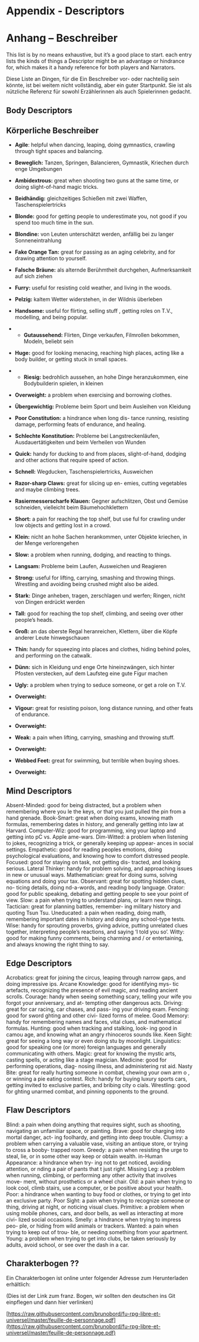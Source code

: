 # Appendix - Descriptors
# Anhang – Beschreiber

This list is by no means exhaustive, but it’s a good place to start. each entry lists the kinds of things a Descriptor might be an advantage or hindrance for, which makes it a handy reference for both players and Narrators.

Diese Liste an Dingen, für die Ein Beschreiber vor- oder nachteilig sein könnte, ist bei weitem nicht vollständig, aber ein guter Startpunkt. Sie ist als nützliche Referenz für sowohl Erzählerinnen als auch Spielerinnen gedacht.

<!-- Appendice - Descripteurs

Cette liste n'est en aucun cas exhaustive, mais c'est un bon départ. Chaque élément de la liste est un Descripteur, pour lequel on indique en quoi il peut être un avantage ou un handicap, ce qui peut aider à la fois les joueurs et le Narrateur. -->

## Body Descriptors

## Körperliche Beschreiber

* **Agile**: helpful when dancing, leaping, doing gymnastics, crawling through tight spaces and balancing.
* **Beweglich:** Tanzen, Springen, Balancieren, Gymnastik, Kriechen durch enge Umgebungen

* **Ambidextrous:** great when shooting two guns at
the same time, or doing slight-of-hand magic tricks.
* **Beidhändig:** gleichzeitiges Schießen mit zwei Waffen, Taschenspielertricks

* **Blonde:** good for getting people to underestimate
you, not good if you spend too much time in the sun.
* **Blondine:** von Leuten unterschätzt werden, anfällig bei zu langer Sonneneintrahlung

* **Fake Orange Tan:** great for passing as an aging
celebrity, and for drawing attention to yourself.
* **Falsche Bräune:** als alternde Berühmtheit durchgehen, Aufmerksamkeit auf sich ziehen

* **Furry:** useful for resisting cold weather, and living in the woods.
* **Pelzig:** kaltem Wetter widerstehen, in der Wildnis überleben

* **Handsome:** useful for  flirting, selling stuff , getting roles on T.V., modelling, and being popular.
* * **Gutaussehend:** Flirten, Dinge verkaufen, Filmrollen bekommen, Modeln, beliebt sein

* **Huge:** good for looking menacing, reaching high places, acting like a body builder, or getting stuck in small spaces.
* * **Riesig:** bedrohlich aussehen, an hohe Dinge heranzukommen, eine Bodybuilderin spielen, in kleinen

* **Overweight:** a problem when exercising and
borrowing clothes.
* **Übergewichtig:** Probleme beim Sport und beim Ausleihen von Kleidung

* **Poor Constitution:** a hindrance when long dis-
tance running, resisting damage, performing feats of endurance, and healing.
* **Schlechte Konstitution:** Probleme bei Langstreckenläufen, Ausdauertätigkeiten und beim Verheilen von Wunden

* **Quick:** handy for ducking to and from places, slight-of-hand, dodging and other actions that require speed of action.
* **Schnell:** Wegducken, Taschenspielertricks, Ausweichen

* **Razor-sharp Claws:** great for slicing up en- emies, cutting vegetables and maybe climbing trees.
* **Rasiermesserscharfe Klauen:** Gegner aufschlitzen, Obst und Gemüse schneiden, vielleicht beim Bäumehochklettern

* **Short:** a pain for reaching the top shelf, but use ful for crawling under low objects and getting lost in a crowd.
* **Klein:** nicht an hohe Sachen herankommen, unter Objekte kriechen, in der Menge verlorengehen

* **Slow:** a problem when running, dodging, and reacting to things.
* **Langsam:** Probleme beim Laufen, Ausweichen und Reagieren

* **Strong:** useful for lifting, carrying, smashing and throwing things. Wrestling and avoiding being crushed might also be aided.
* **Stark:** Dinge anheben, tragen, zerschlagen und werfen; Ringen, nicht von Dingen erdrückt werden

* **Tall:** good for reaching the top shelf, climbing, and seeing over other people’s heads.
* **Groß:** an das oberste Regal heranreichen, Klettern, über die Köpfe anderer Leute hinwegschauen

* **Thin:** handy for squeezing into places and clothes, hiding behind poles, and performing on the catwalk.
* **Dünn:** sich in Kleidung und enge Orte hineinzwängen, sich hinter Pfosten verstecken, auf dem Laufsteg eine gute Figur machen

* **Ugly:** a problem when trying to seduce someone, or get a role on T.V.
* **Overweight:**

* **Vigour:** great for resisting poison, long distance running, and other feats of endurance.
* **Overweight:**

* **Weak:** a pain when lifting, carrying, smashing and throwing stuff.
* **Overweight:**

* **Webbed Feet:** great for swimming, but terrible when buying shoes.
* **Overweight:**


<!-- Descripteurs du Corps

* **Agile**: utile pour danser, sauter, faire des acrobaties, ramper dans des espaces réduits, l'équilibre.
* **Ambidextre**: sert à utiliser une arme à feu dans chaque main, pour les tours de passe-passe.
* **Blond(e)**: les gens auront tendance à vous sous-estimer, en revanche c'est mauvais de rester trop longtemps au soleil.
* **Bronzage orange artificiel**: il est plus facile de se faire passer pour une célébrité vieillissante et d'attirer l'attention.
* **À fourrure / Poilu(e)**: utile pour résister aux grands froids ou vivre dans les bois.
* **Séduisant(e)**: utile pour draguer, vendre, obtenir un rôle à la télévision, être top-model, populaire.
* **Gigantesque**: utile pour avoir l'air menaçant, atteindre les hauteurs, faire du body-building, ou se retrouver coincé dans un espace confiné.
* **Obèse**: c'est un problème pour faire de l'exercice ou emprunter des vêtements.
* **Faible constitution**: un handicap pour la course de fond, résister aux dégâts, l'endurance, la récupération.
* **Rapide**: un avantage pour sauter, se mettre à couvert, les tours de passe-passe et les autres actions qui nécessitent de la vitesse.
* **Griffes aiguisées comme des rasoirs**: parfait pour découper ses ennemis, trancher des légumes et éventuellement grimper aux arbres.
* **Petit(e)**: c'est compliqué pour atteindre l'étagère du haut, mais bien plus simple pour se faufiler sous des meubles ou se fondre dans une foule.
* **Lent(e)**: des problèmes pour courir, esquiver, ou réagir rapidement.
* **Fort(e)**: pratique pour soulever, transporter, détruire ou lancer des objets. De même pour lutter et éviter de se faire écraser.
* **Grand(e)**: intéressant pour atteindre l'étagère du haut, grimper, voir par-dessus les autres.
* **Mince**: pratique pour se faufiler dans des espaces ou des vêtements étroits, se cacher derrière un poteau ou défiler sur les podiums.
* **Laid(e)**: problématique pour séduire, ou obtenir un rôle à l'écran.
* **Vigoureu(x)(se)**: résister aux poisons, courir sur de grandes distances et avoir de l'endurance.
* **Faible**: difficile de soulever, transporter, détruire ou lancer des objets.
* **Pieds palmés**: remarquable pour nager, mais une plaie pour trouver chaussure à son pied. -->

## Mind Descriptors

Absent-Minded: good for being distracted, but a
problem when remembering where you le  the keys, or that you just pulled the pin from a hand grenade.
Book-Smart: great when doing exams, knowing math formulas, remembering dates in history, and generally getting into law at Harvard.
Computer-Wiz: good for programming,  xing your laptop and getting into pC vs. Apple  ame-wars.
Dim-Witted: a problem when listening to jokes, recognizing a trick, or generally keeping up appear- ances in social settings.
Empathetic: good for reading peoples emotions, doing psychological evaluations, and knowing how to comfort distressed people.
Focused: good for staying on task, not getting dis- tracted, and looking serious.
Lateral Thinker: handy for problem solving, and approaching issues in new or unusual ways.
Mathematician: great for doing sums, solving equations and doing your tax.
Observant: great for spotting hidden clues, no- ticing details, doing  nd-a-words, and reading body language.
Orator: good for public speaking, debating and getting people to see your point of view.
Slow: a pain when trying to understand plans, or learn new things.
Tactician: great for planning battles, remember- ing military history and quoting Tsun Tsu.
Uneducated: a pain when reading, doing math, remembering important dates in history and doing any school-type tests.
Wise: handy for sprouting proverbs, giving advice, putting unrelated clues together, interpreting people’s reactions, and saying ‘I told you so’.
Witty: good for making funny comments, being charming and / or entertaining, and always knowing the right thing to say.


<!-- Descripteurs d'Esprit

* **Distrait(e)**: idéal pour être déconcentré, mais problématique quand il faut se souvenir d'où on a laissé ses clés, ou qu'on vient juste de dégoupiller une grenade.
* **Rat de bibliothèque**: utile pour passer des examens, connaître des formules mathématiques, se souvenir des dates historiques et faire du droit à Harvard.
* **Génie de l'informatique**: savoir programmer, réparer son ordinateur portable, et se jeter à corps perdu dans une guerre de religion entre PC et Apple.
* **Simple d'esprit**: problématique pour comprendre les blagues, comprendre une astuce ou tenir son rang en société.
* **Empathique**: apte à lire les émotions, évaluer la psychologie d'une personne et comment réconforter les gens en détresse.
* **Concentré(e)**: savoir-être appliqué dans ses tâches, ne pas être distrait, et garder son sérieux.
* **Imaginati(f)(ve)**: pratique pour résoudre des énigmes ou des problèmes, en gardant une approche originale ou inattendue.
* **Mathématicien(ne)**: intéressant pour faire des additions, résoudre des équations et remplir sa feuille d'impôts.
* **Observat(eur)(trice)**: repérer les indices cachés, noter les détails, jouer à "où est Charlie ?" ou déchiffrer le langage gestuel.
* **Éloquent(e)**: savoir s'exprimer en public, débattre et convaincre les gens de se rallier à votre point de vue.
* **Lent(e)**: pénible quand il faut comprendre un plan d'attaque, ou apprendre de nouvelles choses.
* **Tacticien(ne)**: faire des plans de bataille, se souvenir des hauts faits militaires de l'Histoire et citer Sun-Tsu.
* **Illettré(e)**: difficultés pour lire, calculer, se souvenir des dates importantes de l'Histoire et passer des examens scolaires.
* **Sage**: capable de citer des proverbes, donner des conseils, associer deux indices apparemment sans relation, interpréter les réactions des gens, et dire "Je te l'avais bien dit".
* **Spirituel(le)**: savoir faire des commentaires légers, charmer ou amuser, et toujours avoir le dernier mot. -->

## Edge Descriptors

Acrobatics: great for joining the circus, leaping
through narrow gaps, and doing impressive  ips. Arcane Knowledge: good for identifying mys- tic artefacts, recognizing the presence of evil magic,
and reading ancient scrolls.
Courage: handy when seeing something scary,
telling your wife you forgot your anniversary, and at- tempting other dangerous acts.
Driving: great for car racing, car chases, and pass- ing your driving exam.
Fencing: good for sword  ghting and other civi- lized forms of melee.
Good Memory: handy for remembering names and faces, vital clues, and mathematical formulas.
Hunting: good when tracking and stalking, look- ing good in camou age, and knowing what an angry rhinoceros sounds like.
Keen Sight: great for seeing a long way or even doing stu  by moonlight.
Linguistics: good for speaking one (or more) foreign languages and generally communicating with others.
Magic: great for knowing the mystic arts, casting spells, or acting like a stage magician.
Medicine: good for performing operations, diag- nosing illness, and administering  rst aid.
Nasty Bite: great for really hurting someone in combat, chewing your own arm o , or winning a pie eating contest.
Rich: handy for buying luxury sports cars, getting invited to exclusive parties, and bribing city o cials.
Wrestling: good for  ghting unarmed combat, and pinning opponents to the ground.

<!-- Descripteurs d'Atout

* **Acrobate**: pour intégrer un cirque, sauter par-dessus une fosse ou faire des saltos impressionnants.
* **Connaissance occultes**: savoir identifier des artefacts mystiques, reconnaître la présence d'une magie maléfique, lire des parchemins antiques.
* **Courage**: utile en présence d'un danger, pour avouer à votre épouse que vous avez oublié votre anniversaire de mariage ou tenter d'autres actes héroïques.
* **Conduite**: faire des courses automobiles, des poursuites en voiture ou passer votre permis.
* **Escrime**: combattre à l'épée ou toute autre forme de combat en mêlée entre gens de bonne tenue.
* **Bonne mémoire**: pratique pour se souvenir du nom et des visages des gens, des indices vitaux ou des formules mathématiques.
* **Chasse**: savoir pister ou prendre en filature, savoir se camoufler efficacement, et reconnaître le cri d'un rhinocéros en colère.
* **Vue perçante**: y voir à grande distance ou agir sans gêne à la lueur nocturne.
* **Linguistique**: savoir parler une langue étrangère (ou plusieurs) et être plus à l'aise pour communiquer avec les autres.
* **Magie**: connaître les arts occultes, jeter des sorts ou faire des numéros de prestidigitation.
* **Médecine**: faire des opérations chirurgicales, diagnostiquer une maladie ou administrer les premiers soins.
* **Morsure féroce**: arriver à blesser salement quelqu'un au combat, se mordre le bras ou gagner à un concours de gobage de flamby.
* **Riche**: pouvoir acheter des voitures de sport luxueuses, être invité à des fêtes ultra-select, avoir les moyens de corrompre les gens influents.
* **Bagarre**: pour se battre sans arme, et clouer un adversaire au sol. -->

## Flaw Descriptors

Blind: a pain when doing anything that requires
sight, such as shooting, navigating an unfamiliar space, or painting.
Brave: good for charging into mortal danger, act- ing foolhardy, and getting into deep trouble.
Clumsy: a problem when carrying a valuable vase, visiting an antique store, or trying to cross a booby- trapped room.
Greedy: a pain when resisting the urge to steal, lie, or in some other way keep or obtain wealth.
in-Human Appearance: a hindrance when try- ing not to get noticed, avoiding attention, or  nding a pair of pants that  t just right.
Missing Leg: a problem when running, climbing, or performing any other activity that involves move- ment, without prosthetics or a wheel chair.
Old: a pain when trying to look cool, climb stairs, use a computer, or be positive about your health.
Poor: a hindrance when wanting to buy food or clothes, or trying to get into an exclusive party.
Poor Sight: a pain when trying to recognize someone or thing, driving at night, or noticing visual clues.
Primitive: a problem when using mobile phones, cars, and door bells, as well as interacting at more civi- lized social occasions.
Smelly: a hindrance when trying to impress peo- ple, or hiding from wild animals or trackers.
Wanted: a pain when trying to keep out of trou- ble, or needing something from your apartment.
Young: a problem when trying to get into clubs, be taken seriously by adults, avoid school, or see over the dash in a car.

<!-- Descripteurs de Faille

* **Aveugle**: très gênant pour toutes les tâches qui requièrent d'y voir, comme tirer au fusil, se déplacer dans un endroit inconnu, ou peindre.
* **Téméraire**: courir au devant d'un danger mortel, agir inconsidérément, et plonger plus encore dans le pétrin.
* **Maladroit(e)**: problématique pour transporter un vase de valeur, visiter un magasin d'antiquités ou traverser une pièces remplie de farces et attrapes.
* **Cupide**: gênant quand il faut résister à l'envie de voler ou mentir dans le but de conserver ou gagner plus de richesses.
* **Apparence inhumaine**: impossible de passer inaperçu, d'éviter l'attention ou trouver un pantalon qui sied à sa corpulence.
* **Unijambiste**: difficile de courir, escalader ou toute autre action qui implique de se déplacer sans ses prothèses ou une chaise roulante.
* **Âgé(e)**: un problème pour avoir l'air cool, grimper à l'escalier, utiliser un ordinateur ou être optimiste concernant son état de santé.
* **Pauvre**: problématique pour s'acheter à manger ou pour se vêtir ou s'incruster dans une fête select.
* **Myope**: compliqué pour essayer de reconnaître une personne ou une chose, conduire la nuit, ou repérer des indices visuels.
* **Primiti(f)(ve)**: une gêne pour utiliser un téléphone mobile, conduire une voiture, sonner à une porte ou interagir de manière civilisée en société.
* **Puant(e)**: difficile d'impressionner les gens, ou passer inaperçu auprès de traqueurs ou d'animaux féroces à votre poursuite.
* **Recherché(e)**: on n'arrête pas d'être embêté à tout bout de champ, et c'est plus difficile de rentrer chez soi sans ennui.
* **Jeune**: problématique pour entrer en boîte, être pris au sérieux par les adultes, sécher l'école ou voir au-dessus du volant quand on conduit. -->

## Charakterbogen ??

Ein Charakterbogen ist online unter folgender Adresse zum Herunterladen erhältlich:

(Dies ist der Link zum franz. Bogen, wir sollten den deutschen ins Git einpflegen und dann hier verlinken)

[https://raw.githubusercontent.com/brunobord/fu-rpg-libre-et-universel/master/feuille-de-personnage.pdf](https://raw.githubusercontent.com/brunobord/fu-rpg-libre-et-universel/master/feuille-de-personnage.pdf)


<!-- Feuille de personnage

Grâce aux bons soins de la communauté, une feuille de personnage est disponible en téléchargement à l'adresse suivante :

[https://raw.githubusercontent.com/brunobord/fu-rpg-libre-et-universel/master/feuille-de-personnage.pdf](https://raw.githubusercontent.com/brunobord/fu-rpg-libre-et-universel/master/feuille-de-personnage.pdf)

Note : les termes employés diffèrent très légèrement de ceux choisis dans cette traduction, mais ils ne devraient pas entraver le cours du jeu.
-->
